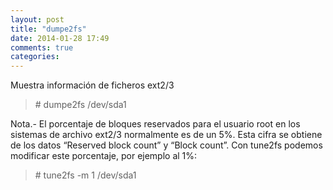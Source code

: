```yaml
---
layout: post
title: "dumpe2fs"
date: 2014-01-28 17:49
comments: true
categories: 
---
```

Muestra información de ficheros ext2/3 

>\# dumpe2fs /dev/sda1 

Nota.- El porcentaje de bloques reservados para el usuario root en los sistemas de archivo ext2/3 normalmente es de un 5%. Esta cifra se obtiene de los datos “Reserved block count” y “Block count”. Con tune2fs podemos modificar este porcentaje, por ejemplo al 1%: 

>\# tune2fs -m 1 /dev/sda1 

